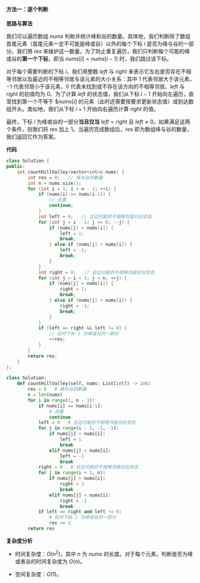 #### 方法一：逐个判断

**思路与算法**

我们可以遍历数组 $\textit{nums}$ 判断并统计峰和谷的数量。具体地，我们判断除了数组首尾元素（首尾元素一定不可能是峰或谷）以外的每个下标 $i$ 是否为峰与谷的一部分。我们用 $\textit{res}$ 来维护这一数量。为了防止重复遍历，我们只判断每个可能的峰或谷的**第一个下标**，即当 $\textit{nums}[i] = \textit{nums}[i-1]$ 时，我们跳过该下标。

对于每个需要判断的下标 $i$，我们用整数 $\textit{left}$ 与 $\textit{right}$ 来表示它左右是否存在不相等邻居以及最近的不相等邻居与该元素的大小关系：其中 $1$ 代表邻居大于该元素，$-1$ 代表邻居小于该元素，$0$ 代表未找到或不存在该方向的不相等邻居。$\textit{left}$ 与 $\textit{right}$ 的初值均为 $0$。为了计算 $\textit{left}$ 的状态值，我们从下标 $i - 1$ 开始向左遍历，直至找到第一个不等于 $$\textit{nums}[i]$ 的元素（此时还需要按要求更新状态值）或到达数组开头。类似地，我们从下标 $i + 1$ 开始向右遍历计算 $\textit{right}$ 的值。

最终，下标 $i$ 为峰或谷的一部分**当且仅当** $\textit{left} = \textit{right}$ 且 $\textit{left} \not= 0$。如果满足这两个条件，则我们将 $\textit{res}$ 加上 $1$。当遍历完成数组后，$\textit{res}$ 即为数组峰与谷的数量，我们返回它作为答案。

**代码**

```C++ [sol1-C++]
class Solution {
public:
    int countHillValley(vector<int>& nums) {
        int res = 0;   // 峰与谷的数量
        int n = nums.size();
        for (int i = 1; i < n - 1; ++i) {
            if (nums[i] == nums[i-1]) {
                // 去重
                continue;
            }
            int left = 0;   // 左边可能的不相等邻居对应状态
            for (int j = i - 1; j >= 0; --j) {
                if (nums[j] > nums[i]) {
                    left = 1;
                    break;
                } else if (nums[j] < nums[i]) {
                    left = -1;
                    break;
                }
            }
            int right = 0;   // 右边可能的不相等邻居对应状态
            for (int j = i + 1; j < n; ++j) {
                if (nums[j] > nums[i]) {
                    right = 1;
                    break;
                } else if (nums[j] < nums[i]) {
                    right = -1;
                    break;
                }
            }
            if (left == right && left != 0) {
                // 此时下标 i 为峰或谷的一部分
                ++res;
            }
        }
        return res;   
    }
};
```


```Python [sol1-Python3]
class Solution:
    def countHillValley(self, nums: List[int]) -> int:
        res = 0   # 峰与谷的数量
        n = len(nums)
        for i in range(1, n - 1):
            if nums[i] == nums[i-1]:
                # 去重
                continue
            left = 0   # 左边可能的不相等邻居对应状态
            for j in range(i - 1, -1, -1):
                if nums[j] > nums[i]:
                    left = 1
                    break
                elif nums[j] < nums[i]:
                    left = -1
                    break
            right = 0   # 右边可能的不相等邻居对应状态
            for j in range(i + 1, n):
                if nums[j] > nums[i]:
                    right = 1
                    break
                elif nums[j] < nums[i]:
                    right = -1
                    break
            if left == right and left != 0:
                # 此时下标 i 为峰或谷的一部分
                res += 1
        return res
```


**复杂度分析**

- 时间复杂度：$O(n^2)$，其中 $n$ 为 $\textit{nums}$ 的长度。对于每个元素，判断是否为峰或者谷的时间复杂度为 $O(n)$。

- 空间复杂度：$O(1)$。